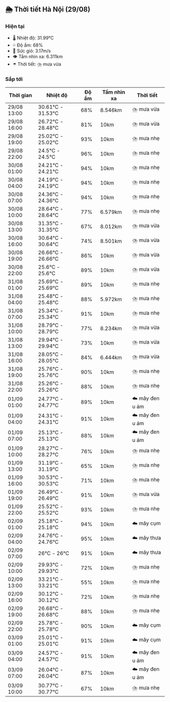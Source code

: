 ## 🌦️ Thời tiết Hà Nội (29/08)

### Hiện tại

- 🌡️ Nhiệt độ: 31.99℃
- 💦 Độ ẩm: 68%
- 💨 Sức gió: 3.17m/s
- 👁️ Tầm nhìn xa: 6.311km
- ☂️ Thời tiết: ⛈️ mưa vừa

### Sắp tới

| Thời gian | Nhiệt độ | Độ ẩm | Tầm nhìn xa | Thời tiết |
| --- | --- | --- | --- | --- |
| 29/08 13:00 | 30.61℃ - 31.53℃ | 68% | 8.546km | ⛈️ mưa vừa |
| 29/08 16:00 | 26.72℃ - 28.48℃ | 81% | 10km | ⛈️ mưa vừa |
| 29/08 19:00 | 25.02℃ - 25.02℃ | 93% | 10km | ⛈️ mưa nhẹ |
| 29/08 22:00 | 24.5℃ - 24.5℃ | 96% | 10km | ⛈️ mưa nhẹ |
| 30/08 01:00 | 24.21℃ - 24.21℃ | 94% | 10km | ⛈️ mưa nhẹ |
| 30/08 04:00 | 24.19℃ - 24.19℃ | 94% | 10km | ⛈️ mưa nhẹ |
| 30/08 07:00 | 24.36℃ - 24.36℃ | 94% | 10km | ⛈️ mưa nhẹ |
| 30/08 10:00 | 28.64℃ - 28.64℃ | 77% | 6.579km | ⛈️ mưa nhẹ |
| 30/08 13:00 | 31.35℃ - 31.35℃ | 67% | 8.012km | ⛈️ mưa vừa |
| 30/08 16:00 | 30.64℃ - 30.64℃ | 74% | 8.501km | ⛈️ mưa vừa |
| 30/08 19:00 | 26.66℃ - 26.66℃ | 86% | 10km | ⛈️ mưa vừa |
| 30/08 22:00 | 25.6℃ - 25.6℃ | 89% | 10km | ⛈️ mưa vừa |
| 31/08 01:00 | 25.69℃ - 25.69℃ | 89% | 10km | ⛈️ mưa nhẹ |
| 31/08 04:00 | 25.48℃ - 25.48℃ | 88% | 5.972km | ⛈️ mưa nhẹ |
| 31/08 07:00 | 25.34℃ - 25.34℃ | 91% | 10km | ⛈️ mưa nhẹ |
| 31/08 10:00 | 28.79℃ - 28.79℃ | 77% | 8.234km | ⛈️ mưa vừa |
| 31/08 13:00 | 29.94℃ - 29.94℃ | 73% | 10km | ⛈️ mưa vừa |
| 31/08 16:00 | 28.05℃ - 28.05℃ | 84% | 6.444km | ⛈️ mưa vừa |
| 31/08 19:00 | 25.76℃ - 25.76℃ | 90% | 10km | ⛈️ mưa nhẹ |
| 31/08 22:00 | 25.26℃ - 25.26℃ | 88% | 10km | ⛈️ mưa nhẹ |
| 01/09 01:00 | 24.77℃ - 24.77℃ | 89% | 10km | ☁️ mây đen u ám |
| 01/09 04:00 | 24.31℃ - 24.31℃ | 91% | 10km | ☁️ mây đen u ám |
| 01/09 07:00 | 25.13℃ - 25.13℃ | 88% | 10km | ☁️ mây đen u ám |
| 01/09 10:00 | 28.27℃ - 28.27℃ | 76% | 10km | ⛈️ mưa nhẹ |
| 01/09 13:00 | 31.19℃ - 31.19℃ | 65% | 10km | ⛈️ mưa nhẹ |
| 01/09 16:00 | 30.53℃ - 30.53℃ | 71% | 10km | ⛈️ mưa nhẹ |
| 01/09 19:00 | 26.49℃ - 26.49℃ | 91% | 10km | ⛈️ mưa vừa |
| 01/09 22:00 | 25.52℃ - 25.52℃ | 93% | 10km | ⛈️ mưa nhẹ |
| 02/09 01:00 | 25.18℃ - 25.18℃ | 94% | 10km | ☁️ mây cụm |
| 02/09 04:00 | 24.76℃ - 24.76℃ | 95% | 10km | ☁️ mây thưa |
| 02/09 07:00 | 26℃ - 26℃ | 91% | 10km | ☁️ mây thưa |
| 02/09 10:00 | 29.93℃ - 29.93℃ | 72% | 10km | ⛈️ mưa nhẹ |
| 02/09 13:00 | 33.21℃ - 33.21℃ | 55% | 10km | ⛈️ mưa nhẹ |
| 02/09 16:00 | 30.12℃ - 30.12℃ | 72% | 10km | ⛈️ mưa nhẹ |
| 02/09 19:00 | 26.68℃ - 26.68℃ | 88% | 10km | ⛈️ mưa nhẹ |
| 02/09 22:00 | 25.78℃ - 25.78℃ | 90% | 10km | ☁️ mây cụm |
| 03/09 01:00 | 25.01℃ - 25.01℃ | 91% | 10km | ☁️ mây cụm |
| 03/09 04:00 | 24.57℃ - 24.57℃ | 91% | 10km | ☁️ mây đen u ám |
| 03/09 07:00 | 26.04℃ - 26.04℃ | 87% | 10km | ☁️ mây đen u ám |
| 03/09 10:00 | 30.77℃ - 30.77℃ | 67% | 10km | ⛈️ mưa nhẹ |
